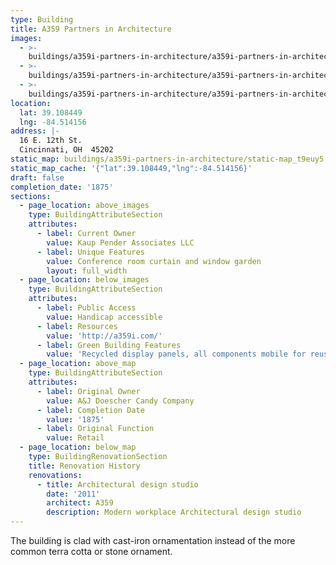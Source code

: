 ```yaml
---
type: Building
title: A359 Partners in Architecture
images:
  - >-
    buildings/a359i-partners-in-architecture/a359i-partners-in-architecture-0_e3kb72
  - >-
    buildings/a359i-partners-in-architecture/a359i-partners-in-architecture-1_ysrrga
  - >-
    buildings/a359i-partners-in-architecture/a359i-partners-in-architecture-2_d8yril
location:
  lat: 39.108449
  lng: -84.514156
address: |-
  16 E. 12th St.
  Cincinnati, OH  45202
static_map: buildings/a359i-partners-in-architecture/static-map_t9euy5
static_map_cache: '{"lat":39.108449,"lng":-84.514156}'
draft: false
completion_date: '1875'
sections:
  - page_location: above_images
    type: BuildingAttributeSection
    attributes:
      - label: Current Owner
        value: Kaup Pender Associates LLC
      - label: Unique Features
        value: Conference room curtain and window garden
        layout: full_width
  - page_location: below_images
    type: BuildingAttributeSection
    attributes:
      - label: Public Access
        value: Handicap accessible
      - label: Resources
        value: 'http://a359i.com/'
      - label: Green Building Features
        value: 'Recycled display panels, all components mobile for reuse'
  - page_location: above_map
    type: BuildingAttributeSection
    attributes:
      - label: Original Owner
        value: A&J Doescher Candy Company
      - label: Completion Date
        value: '1875'
      - label: Original Function
        value: Retail
  - page_location: below_map
    type: BuildingRenovationSection
    title: Renovation History
    renovations:
      - title: Architectural design studio
        date: '2011'
        architect: A359
        description: Modern workplace Architectural design studio
---
```


The building is clad with cast-iron ornamentation instead of the more common terra cotta or stone ornament.

